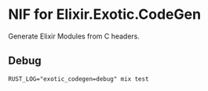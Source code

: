 # NIF for Elixir.Exotic.CodeGen

Generate Elixir Modules from C headers.

## Debug

```
RUST_LOG="exotic_codegen=debug" mix test
```
